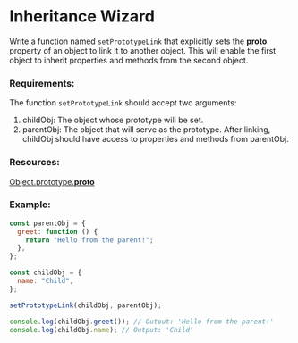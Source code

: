 # Inheritance Wizard

Write a function named `setPrototypeLink` that explicitly sets the **proto** property of an object to link it to another object. This will enable the first object to inherit properties and methods from the second object.

### Requirements:

The function `setPrototypeLink` should accept two arguments:

1. childObj: The object whose prototype will be set.
2. parentObj: The object that will serve as the prototype.
   After linking, childObj should have access to properties and methods from parentObj.

### Resources:

[Object.prototype.**proto**](https://developer.mozilla.org/en-US/docs/Web/JavaScript/Reference/Global_Objects/Object/proto)

### Example:

```js
const parentObj = {
  greet: function () {
    return "Hello from the parent!";
  },
};

const childObj = {
  name: "Child",
};

setPrototypeLink(childObj, parentObj);

console.log(childObj.greet()); // Output: 'Hello from the parent!'
console.log(childObj.name); // Output: 'Child'
```
